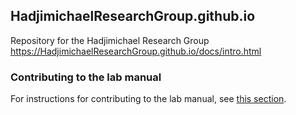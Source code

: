 ## HadjimichaelResearchGroup.github.io
Repository for the Hadjimichael Research Group
<https://HadjimichaelResearchGroup.github.io/docs/intro.html>

### Contributing to the lab manual
For instructions for contributing to the lab manual, see [this section](https://HadjimichaelResearchGroup.github.io/docs/Contributing/Instructions.html).

